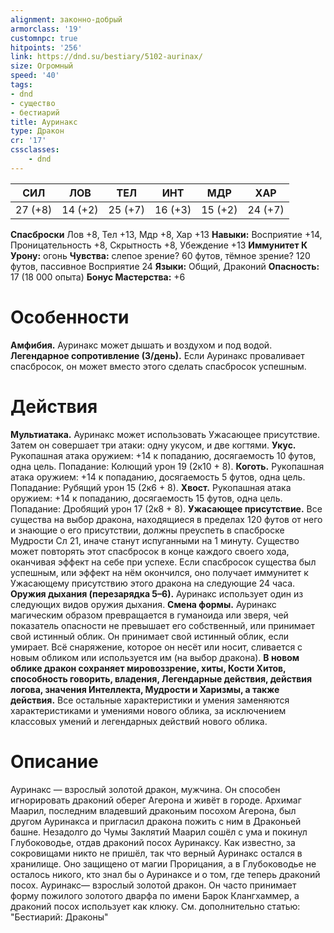 ```yaml
---
alignment: законно-добрый
armorclass: '19'
customnpc: true
hitpoints: '256'
link: https://dnd.su/bestiary/5102-aurinax/
size: Огромный
speed: '40'
tags:
- dnd
- существо
- бестиарий
title: Ауринакс
type: Дракон
cr: '17'
cssclasses:
    - dnd
---
```



| СИЛ | ЛОВ | ТЕЛ | ИНТ | МДР | ХАР |
|---|---|---|---|---|---|
| 27 (+8) | 14 (+2) | 25 (+7) | 16 (+3) | 15 (+2) | 24 (+7) |
**Спасброски** Лов +8, Тел +13, Мдр +8, Хар +13
**Навыки:** Восприятие +14, Проницательность +8, Скрытность +8, Убеждение +13
**Иммунитет К Урону:** огонь
**Чувства:** слепое зрение? 60 футов, тёмное зрение? 120 футов, пассивное Восприятие 24
**Языки:** Общий, Драконий
**Опасность:** 17 (18 000 опыта)
**Бонус Мастерства:** +6


# Особенности
**Амфибия.** Ауринакс может дышать и воздухом и под водой.
**Легендарное сопротивление (3/день).** Если Ауринакс проваливает спасбросок, он может вместо этого сделать спасбросок успешным.


# Действия
**Мультиатака.** Ауринакс может использовать Ужасающее присутствие. Затем он совершает три атаки: одну укусом, и две когтями.
**Укус.** Рукопашная атака оружием: +14 к попаданию, досягаемость 10 футов, одна цель. Попадание: Колющий урон 19 (2к10 + 8).
**Коготь.** Рукопашная атака оружием: +14 к попаданию, досягаемость 5 футов, одна цель. Попадание: Рубящий урон 15 (2к6 + 8).
**Хвост.** Рукопашная атака оружием: +14 к попаданию, досягаемость 15 футов, одна цель. Попадание: Дробящий урон 17 (2к8 + 8).
**Ужасающее присутствие.** Все существа на выбор дракона, находящиеся в пределах 120 футов от него и знающие о его присутствии, должны преуспеть в спасброске Мудрости Сл 21, иначе станут испуганными на 1 минуту. Существо может повторять этот спасбросок в конце каждого своего хода, оканчивая эффект на себе при успехе. Если спасбросок существа был успешным, или эффект на нём окончился, оно получает иммунитет к Ужасающему присутствию этого дракона на следующие 24 часа.
**Оружия дыхания (перезарядка 5–6).** Ауринакс использует один из следующих видов оружия дыхания.
**Смена формы.** Ауринакс магическим образом превращается в гуманоида или зверя, чей показатель опасности не превышает его собственный, или принимает свой истинный облик. Он принимает свой истинный облик, если умирает. Всё снаряжение, которое он несёт или носит, сливается с новым обликом или используется им (на выбор дракона).
**В новом облике дракон сохраняет мировоззрение, хиты, Кости Хитов, способность говорить, владения, Легендарные действия, действия логова, значения Интеллекта, Мудрости и Харизмы, а также действия.** Все остальные характеристики и умения заменяются характеристиками и умениями нового облика, за исключением классовых умений и легендарных действий нового облика.


# Описание
Ауринакс — взрослый золотой дракон, мужчина. Он способен игнорировать драконий оберег Агерона и живёт в городе. Архимаг Маарил, последним владев­ший драконьим посохом Агерона, был другом Ауринакса и пригласил дракона пожить с ним в Драконьей башне. Незадолго до Чумы Заклятий Маарил сошёл с ума и по­кинул Глубоководье, отдав драконий посох Ауринаксу. Как известно, за сокровищами никто не пришёл, так что верный Ауринакс остался в хранилище. Оно защищено от магии Прорицания, а в Глубоководье не осталось никого, кто знал бы о Ауринаксе и о том, где теперь драконий посох.  Ауринакс— взрослый золотой дракон. Он часто принимает форму пожилого золотого дварфа по имени Барок Клангхаммер, а драконий посох использует как клюку. См. дополнительно статью: "Бестиарий: Драконы"